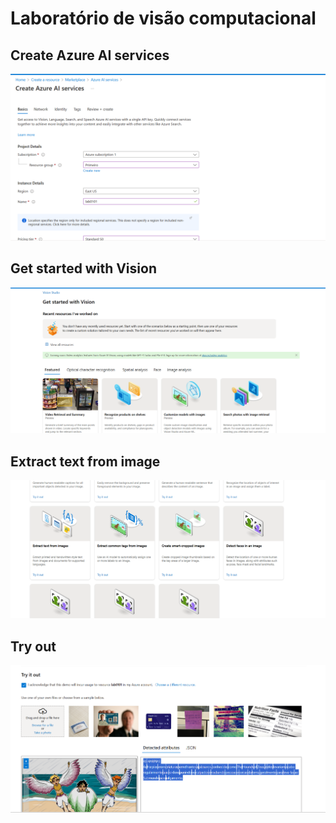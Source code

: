 # Laboratório de visão computacional

## Create Azure AI services

![alt text](image-3.png)

## Get started with Vision

![alt text](image-4.png)

## Extract text from image

![alt text](image-5.png)

## Try out

![alt text](image-6.png)